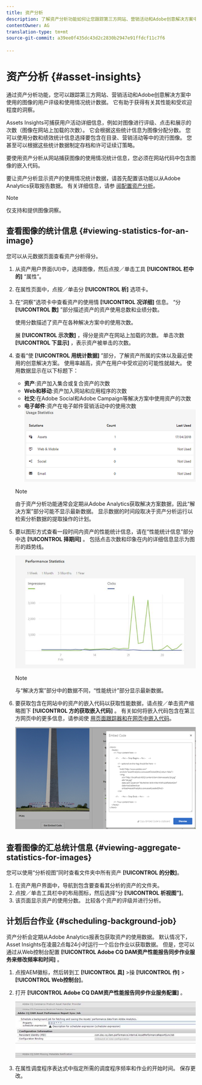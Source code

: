 ```yaml
---
title: 资产分析
description: 了解资产分析功能如何让您跟踪第三方网站、营销活动和Adobe创意解决方案中使用的图像的用户评级和使用情况统计数据。
contentOwner: AG
translation-type: tm+mt
source-git-commit: a39ee0f435dc43d2c2830b2947e91ffdcf11c7f6

---
```



# 资产分析 {#asset-insights}

通过资产分析功能，您可以跟踪第三方网站、营销活动和Adobe创意解决方案中使用的图像的用户评级和使用情况统计数据。 它有助于获得有关其性能和受欢迎程度的洞察。

Assets Insights可捕获用户活动详细信息，例如对图像进行评级、点击和展示的次数（图像在网站上加载的次数）。 它会根据这些统计信息为图像分配分数。 您可以使用分数和绩效统计信息选择要包含在目录、营销活动等中的流行图像。 您甚至可以根据这些统计数据制定存档和许可证续订策略。

要使用资产分析从网站捕获图像的使用情况统计信息，您必须在网站代码中包含图像的嵌入代码。

要让资产分析显示资产的使用情况统计数据，请首先配置该功能以从Adobe Analytics获取报告数据。 有关详细信息，请参 [阅配置资产分析](/help/assets/touch-ui-configuring-asset-insights.md)。

>[!NOTE]
>
>仅支持和提供图像洞察。

## 查看图像的统计信息 {#viewing-statistics-for-an-image}

您可以从元数据页面查看资产分析得分。

1. 从资产用户界面(UI)中，选择图像，然后点按／单击工具 **[!UICONTROL 栏中的]** “属性”。
1. 在属性页面中，点按／单击分 **[!UICONTROL 析]** 选项卡。
1. 在“洞察”选项卡中查看资产的使用情 **[!UICONTROL 况详细]** 信息。 “分 **[!UICONTROL 数]** ”部分描述资产的资产使用总数和业绩分数。

   使用分数描述了资产在各种解决方案中的使用次数。

   展 **[!UICONTROL 示次数]** ，得分是资产在网站上加载的次数。 单击次数 **[!UICONTROL 下显示]** ，表示资产被单击的次数。

1. 查看“使 **[!UICONTROL 用统计数据]** ”部分，了解资产所属的实体以及最近使用的创意解决方案。 使用率越高，资产在用户中受欢迎的可能性就越大。 使用数据显示在以下标题下：

   * **资产**:资产加入集合或复合资产的次数
   * **Web和移动**:资产加入网站和应用程序的次数
   * **社交**:在Adobe Social和Adobe Campaign等解决方案中使用资产的次数
   * **电子邮件**:资产在电子邮件营销活动中的使用次数
   ![usage_statistics](assets/usage_statistics.png)

   >[!NOTE]
   >
   >由于资产分析功能通常会定期从Adobe Analytics获取解决方案数据，因此“解决方案”部分可能不显示最新数据。 显示数据的时间段取决于资产分析运行以检索分析数据的提取操作的计划。

1. 要以图形方式查看一段时间内资产的性能统计信息，请在“性能统计信息”部分中选 **[!UICONTROL 择期间]** 。 包括点击次数和印象在内的详细信息显示为图形的趋势线。

   ![chlimage_1-3](assets/chlimage_1-3.jpeg)

   >[!NOTE]
   >
   >与“解决方案”部分中的数据不同，“性能统计”部分显示最新数据。

1. 要获取包含在网站中的资产的嵌入代码以获取性能数据，请点按／单击资产缩略图下 **[!UICONTROL 方的获取嵌入代码]** 。 有关如何将嵌入代码包含在第三方网页中的更多信息，请参阅使 [用页面跟踪器和在网页中嵌入代码](/help/assets/touch-ui-using-page-tracker.md)。

   ![chlimage_1-98](assets/chlimage_1-303.png)

## 查看图像的汇总统计信息 {#viewing-aggregate-statistics-for-images}

您可以使用“分析视图”同时查看文件夹中所有资产 **[!UICONTROL 的分数]**。

1. 在资产用户界面中，导航到包含要查看其分析的资产的文件夹。
1. 点按／单击工具栏中的布局图标，然后选择“分 **[!UICONTROL 析视图”]**。
1. 该页面显示资产的使用分数。 比较各个资产的评级并进行分析。

## 计划后台作业 {#scheduling-background-job}

资产分析会定期从Adobe Analytics报表包获取资产的使用数据。 默认情况下，Asset Insights在凌晨2点每24小时运行一个后台作业以获取数据。 但是，您可以通过从Web控制台配置 **[!UICONTROL Adobe CQ DAM资产性能报告同步作业服务来修改频率和时间]** 。

1. 点按AEM徽标，然后转到工 **[!UICONTROL 具]** >操 **[!UICONTROL 作]** > **[!UICONTROL Web控制台]**。
1. 打开 **[!UICONTROL Adobe CQ DAM资产性能报告同步作业服务配置]** 。

   ![chlimage_1-99](assets/chlimage_1-304.png)

1. 在属性调度程序表达式中指定所需的调度程序频率和作业的开始时间。 保存更改。
